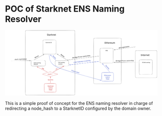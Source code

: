 # POC of Starknet ENS Naming Resolver

![Untitled-2022-08-17-1407 (1)](./diagram.svg)

This is a simple proof of concept for the ENS naming resolver in charge of redirecting a node_hash to a StarknetID configured by the domain owner.